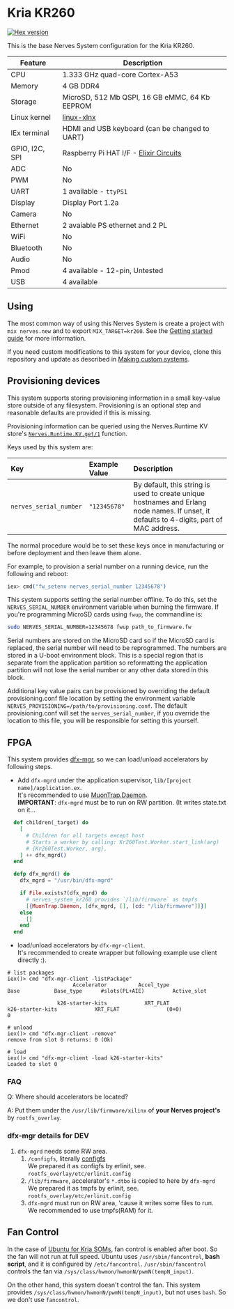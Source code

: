 # Kria KR260

[![Hex version](https://img.shields.io/hexpm/v/nerves_system_kr260.svg "Hex version")](https://hex.pm/packages/nerves_system_kr260)

This is the base Nerves System configuration for the Kria KR260.


| Feature         | Description                                                                  |
| --------------- | ---------------------------------------------------------------------------- |
| CPU             | 1.333 GHz quad-core Cortex-A53                                               |
| Memory          | 4 GB DDR4                                                                    |
| Storage         | MicroSD, 512 Mb QSPI, 16 GB eMMC, 64 Kb EEPROM                               |
| Linux kernel    | [linux-xlnx](https://github.com/Xilinx/linux-xlnx)                           |
| IEx terminal    | HDMI and USB keyboard (can be changed to UART)                               |
| GPIO, I2C, SPI  | Raspberry Pi HAT I/F - [Elixir Circuits](https://github.com/elixir-circuits) |
| ADC             | No                                                                           |
| PWM             | No                                                                           |
| UART            | 1 available - `ttyPS1`                                                       |
| Display         | Display Port 1.2a                                                            |
| Camera          | No                                                                           |
| Ethernet        | 2 avaiable PS ethernet and 2 PL                                              |
| WiFi            | No                                                                           |
| Bluetooth       | No                                                                           |
| Audio           | No                                                                           |
| Pmod            | 4 available - 12-pin, Untested                                               |
| USB             | 4 available                                                                  |

## Using

The most common way of using this Nerves System is create a project with `mix
nerves.new` and to export `MIX_TARGET=kr260`. See the [Getting started guide](https://hexdocs.pm/nerves/getting-started.html#creating-a-new-nerves-app)
for more information.

If you need custom modifications to this system for your device, clone this
repository and update as described in [Making custom systems](https://hexdocs.pm/nerves/customizing-systems.html).

## Provisioning devices

This system supports storing provisioning information in a small key-value store
outside of any filesystem. Provisioning is an optional step and reasonable
defaults are provided if this is missing.

Provisioning information can be queried using the Nerves.Runtime KV store's
[`Nerves.Runtime.KV.get/1`](https://hexdocs.pm/nerves_runtime/Nerves.Runtime.KV.html#get/1) function.

Keys used by this system are:

Key                    | Example Value     | Description
:--------------------- | :---------------- | :----------
`nerves_serial_number` | `"12345678"`      | By default, this string is used to create unique hostnames and Erlang node names. If unset, it defaults to 4-digits, part of MAC address.

The normal procedure would be to set these keys once in manufacturing or before
deployment and then leave them alone.

For example, to provision a serial number on a running device, run the following
and reboot:

```elixir
iex> cmd("fw_setenv nerves_serial_number 12345678")
```

This system supports setting the serial number offline. To do this, set the
`NERVES_SERIAL_NUMBER` environment variable when burning the firmware. If you're
programming MicroSD cards using `fwup`, the commandline is:

```sh
sudo NERVES_SERIAL_NUMBER=12345678 fwup path_to_firmware.fw
```

Serial numbers are stored on the MicroSD card so if the MicroSD card is
replaced, the serial number will need to be reprogrammed. The numbers are stored
in a U-boot environment block. This is a special region that is separate from
the application partition so reformatting the application partition will not
lose the serial number or any other data stored in this block.

Additional key value pairs can be provisioned by overriding the default
provisioning.conf file location by setting the environment variable
`NERVES_PROVISIONING=/path/to/provisioning.conf`. The default provisioning.conf
will set the `nerves_serial_number`, if you override the location to this file,
you will be responsible for setting this yourself.

## FPGA

This system provides [dfx-mgr](https://github.com/Xilinx/dfx-mgr), so we can load/unload accelerators
by following steps.

- Add `dfx-mgrd` under the application supervisor, `lib/[project name]/application.ex`.  
   It's recommended to use [MuonTrap.Daemon](https://hexdocs.pm/muontrap/MuonTrap.Daemon.html).  
   **IMPORTANT**: `dfx-mgrd` must be to run on RW partition.  (It writes state.txt on it...

```elixir
  def children(_target) do
    [
      # Children for all targets except host
      # Starts a worker by calling: Kr260Test.Worker.start_link(arg)
      # {Kr260Test.Worker, arg},
    ] ++ dfx_mgrd()
  end

  defp dfx_mgrd() do
    dfx_mgrd = "/usr/bin/dfx-mgrd"

    if File.exists?(dfx_mgrd) do
      # nerves_system_kr260 provides `/lib/firmware` as tmpfs
      [{MuonTrap.Daemon, [dfx_mgrd, [], [cd: "/lib/firmware"]]}]
    else
      []
    end
  end
```

- load/unload accelerators by `dfx-mgr-client`.  
  It's recommended to create wrapper but following example use client directly :).

```
# list packages
iex()> cmd "dfx-mgr-client -listPackage"
                     Accelerator          Accel_type                            Base           Base_type      #slots(PL+AIE)         Active_slot

                k26-starter-kits            XRT_FLAT                k26-starter-kits            XRT_FLAT               (0+0)                  0
```

```
# unload
iex()> cmd "dfx-mgr-client -remove"     
remove from slot 0 returns: 0 (Ok)
```

```
# load
iex()> cmd "dfx-mgr-client -load k26-starter-kits"
Loaded to slot 0
```

### FAQ

Q: Where should accelerators be located?

A: Put them under the `/usr/lib/firmware/xilinx` of **your Nerves project's** by `rootfs_overlay`.

### dfx-mgr details for DEV

1. `dfx-mgrd` needs some RW area.
    1. `/configfs`, literally [configfs](https://www.kernel.org/doc/Documentation/filesystems/configfs/configfs.txt)  
       We prepared it as configfs by erlinit, see. `rootfs_overlay/etc/erlinit.config`
    1. `/lib/firmware`, accelerator's `*.dtbo` is copied to here by `dfx-mgrd`  
       We prepared it as tmpfs by erlinit, see. `rootfs_overlay/etc/erlinit.config`
    1. `dfx-mgrd` must run on RW area, 'cause it writes some files to run.  
       We recommended to use tmpfs(RAM) for it.

## Fan Control

In the case of [Ubuntu for Kria SOMs](https://ubuntu.com/download/amd-xilinx), fan control is enabled after boot.
So the fan will not run at full speed.
Ubuntu uses `/usr/sbin/fancontrol`, **bash script**, and it is configured by `/etc/fancontrol`.
`/usr/sbin/fancontrol` controls the fan via `/sys/class/hwmon/hwmonN/pwmN(tempN_input)`.

On the other hand, this system doesn't control the fan.
This system provides `/sys/class/hwmon/hwmonN/pwmN(tempN_input)`, but not uses `bash`.
So we don't use `fancontrol`.
